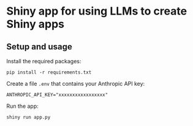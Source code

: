 Shiny app for using LLMs to create Shiny apps
=============================================


## Setup and usage

Install the required packages:

```
pip install -r requirements.txt
```


Create a file `.env` that contains your Anthropic API key:

```
ANTHROPIC_API_KEY="xxxxxxxxxxxxxxxxx"
```


Run the app:

```
shiny run app.py
```
